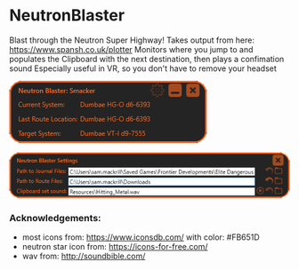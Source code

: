 # NeutronBlaster
 
Blast through the Neutron Super Highway!
Takes output from here: https://www.spansh.co.uk/plotter
Monitors where you jump to and populates the Clipboard with the next destination, then plays a confimation sound
Especially useful in VR, so you don't have to remove your headset

![alt text](https://raw.githubusercontent.com/SamMackrill/NeutronBlaster/master/Main.png "Main")

![alt text](https://raw.githubusercontent.com/SamMackrill/NeutronBlaster/master/Settings.png "Settings")

### Acknowledgements:
* most icons from: https://www.iconsdb.com/ with color: #FB651D
* neutron star icon from: https://icons-for-free.com/
* wav from: http://soundbible.com/
